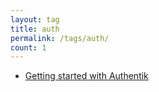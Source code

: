 ```yaml
---
layout: tag
title: auth
permalink: /tags/auth/
count: 1
---
```


- [Getting started with Authentik](http://lholz.de/docker/authentik/)
